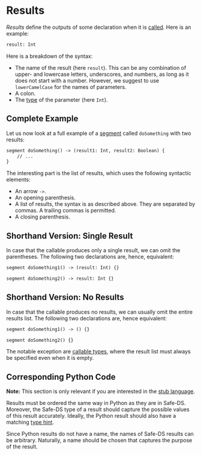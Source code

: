 # Results

_Results_ define the outputs of some declaration when it is [called][calls]. Here is an example:

```txt
result: Int
```

Here is a breakdown of the syntax:

- The name of the result (here `result`). This can be any combination of upper- and lowercase letters, underscores, and numbers, as long as it does not start with a number. However, we suggest to use `lowerCamelCase` for the names of parameters.
- A colon.
- The [type][types] of the parameter (here `Int`).

## Complete Example

Let us now look at a full example of a [segment][segments] called `doSomething` with two results:

```txt
segment doSomething() -> (result1: Int, result2: Boolean) {
    // ...
}
```

The interesting part is the list of results, which uses the following syntactic elements:

- An arrow `->`.
- An opening parenthesis.
- A list of results, the syntax is as described above. They are separated by commas. A trailing commas is permitted.
- A closing parenthesis.

## Shorthand Version: Single Result

In case that the callable produces only a single result, we can omit the parentheses. The following two declarations are, hence, equivalent:

```txt
segment doSomething1() -> (result: Int) {}
```

```txt
segment doSomething2() -> result: Int {}
```

## Shorthand Version: No Results

In case that the callable produces no results, we can usually omit the entire results list. The following two declarations are, hence equivalent:

```txt
segment doSomething1() -> () {}
```

```txt
segment doSomething2() {}
```

The notable exception are [callable types][callable-types], where the result list must always be specified even when it is empty.

## Corresponding Python Code

**Note:** This section is only relevant if you are interested in the [stub language][stub-language].

Results must be ordered the same way in Python as they are in Safe-DS. Moreover, the Safe-DS type of a result should capture the possible values of this result accurately. Ideally, the Python result should also have a matching [type hint][types-python].

Since Python results do not have a name, the names of Safe-DS results can be arbitrary. Naturally, a name should be chosen that captures the purpose of the result.

[stub-language]: ../stub-language/README.md
[types]: types.md
[types-python]: types.md#corresponding-python-code
[callable-types]: types.md#callable-type
[segments]: ../pipeline-language/segments.md
[calls]: ../pipeline-language/expressions.md#calls
